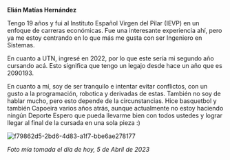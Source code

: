 **Elián Matías Hernández**

Tengo 19 años y fui al Instituto Español Virgen del Pilar (IEVP) en un enfoque de carreras económicas. Fue una interesante experiencia ahí, pero ya me estoy centrando en lo que más me gusta con ser Ingeniero en Sistemas.

En cuanto a UTN, ingresé en 2022, por lo que este sería mi segundo año cursando acá. Esto significa que tengo un legajo desde hace un año que es 2090193.

En cuanto a mí, soy de ser tranquilo e intentar evitar conflictos, con un gusto a la programación, robotica y derivadas de estas. También no soy de hablar mucho, pero esto depende de la circunstancias.
Hice basquetbol y también Capoeira varios años atrás, aunque actualmente no estoy haciendo ningún Deporte
Espero que pueda llevarme bien con todos ustedes y lograr llegar al final de la cursada en una sola pieza :)

![f79862d5-2bd6-4d83-a1f7-bbe6ae278177](https://user-images.githubusercontent.com/73329381/230190918-a0c6b991-d307-46ba-ac34-c3e3cb2a4577.jpg)

*Foto mía tomada el día de hoy, 5 de Abril de 2023*
